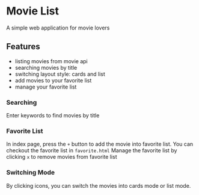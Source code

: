 # Movie List
A simple web application for movie lovers

## Features
- listing movies from movie api
- searching movies by title
- switching layout style: cards and list
- add movies to your favorite list
- manage your favorite list

### Searching
Enter keywords to find movies by title
### Favorite List
In index page, press the `+` button to add the movie into favorite list.
You can checkout the favorite list in `favorite.html`
Manage the favorite list by clicking `x` to remove movies from favorite list
### Switching Mode
By clicking icons, you can switch the movies into cards mode or list mode. 